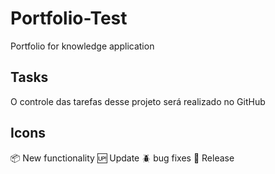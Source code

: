 # Portfolio-Test

Portfolio for knowledge application

## Tasks

O controle das tarefas desse projeto será realizado no GitHub

## Icons

:package: New functionality
:up: Update
:beetle: bug fixes
:checkered_flag: Release
